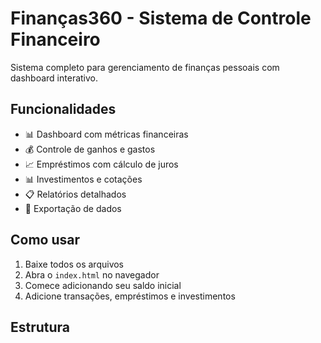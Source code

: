 # Finanças360 - Sistema de Controle Financeiro

Sistema completo para gerenciamento de finanças pessoais com dashboard interativo.

## Funcionalidades

- 📊 Dashboard com métricas financeiras
- 💰 Controle de ganhos e gastos
- 📈 Empréstimos com cálculo de juros
- 📊 Investimentos e cotações
- 📋 Relatórios detalhados
- 💾 Exportação de dados

## Como usar

1. Baixe todos os arquivos
2. Abra o `index.html` no navegador
3. Comece adicionando seu saldo inicial
4. Adicione transações, empréstimos e investimentos

## Estrutura

